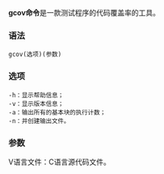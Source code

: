 **gcov命令**是一款测试程序的代码覆盖率的工具。

### 语法  

```
gcov(选项)(参数)
```

### 选项  

```
-h：显示帮助信息；
-v：显示版本信息；
-a：输出所有的基本块的执行计数；
-n：并创建输出文件。
```

### 参数  

V语言文件：C语言源代码文件。
